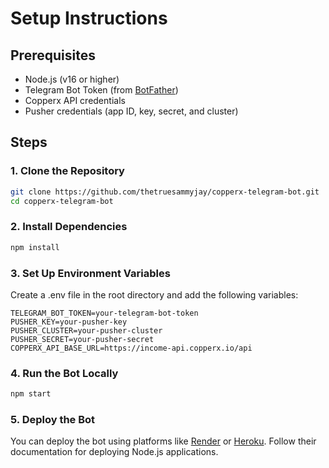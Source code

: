 # Setup Instructions

## Prerequisites
- Node.js (v16 or higher)
- Telegram Bot Token (from [BotFather](https://core.telegram.org/bots#botfather))
- Copperx API credentials
- Pusher credentials (app ID, key, secret, and cluster)

## Steps

### 1. Clone the Repository
```bash
git clone https://github.com/thetruesammyjay/copperx-telegram-bot.git
cd copperx-telegram-bot
```
### 2. Install Dependencies
```bash
npm install
```
### 3. Set Up Environment Variables
Create a .env file in the root directory and add the following variables:
```plaintext
TELEGRAM_BOT_TOKEN=your-telegram-bot-token
PUSHER_KEY=your-pusher-key
PUSHER_CLUSTER=your-pusher-cluster
PUSHER_SECRET=your-pusher-secret
COPPERX_API_BASE_URL=https://income-api.copperx.io/api
```
### 4. Run the Bot Locally
```bash
npm start
```
### 5. Deploy the Bot
You can deploy the bot using platforms like [Render](https://render.com/) or [Heroku](https://www.heroku.com/). Follow their documentation for deploying Node.js applications.